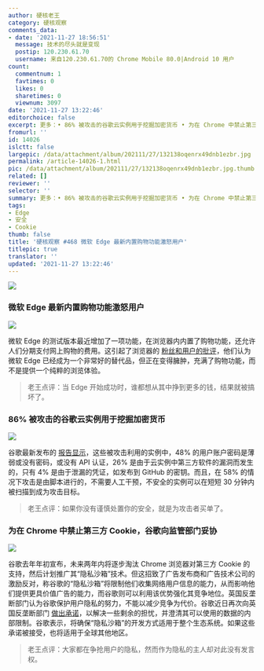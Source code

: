 ```yaml
---
author: 硬核老王
category: 硬核观察
comments_data:
- date: '2021-11-27 18:56:51'
  message: 技术的尽头就是变现
  postip: 120.230.61.70
  username: 来自120.230.61.70的 Chrome Mobile 80.0|Android 10 用户
count:
  commentnum: 1
  favtimes: 0
  likes: 0
  sharetimes: 0
  viewnum: 3097
date: '2021-11-27 13:22:46'
editorchoice: false
excerpt: 更多：• 86% 被攻击的谷歌云实例用于挖掘加密货币 • 为在 Chrome 中禁止第三方 Cookie，谷歌向监管部门妥协
fromurl: ''
id: 14026
islctt: false
largepic: /data/attachment/album/202111/27/132138oqenrx49dnb1ezbr.jpg
permalink: /article-14026-1.html
pic: /data/attachment/album/202111/27/132138oqenrx49dnb1ezbr.jpg.thumb.jpg
related: []
reviewer: ''
selector: ''
summary: 更多：• 86% 被攻击的谷歌云实例用于挖掘加密货币 • 为在 Chrome 中禁止第三方 Cookie，谷歌向监管部门妥协
tags:
- Edge
- 安全
- Cookie
thumb: false
title: '硬核观察 #468 微软 Edge 最新内置购物功能激怒用户'
titlepic: true
translator: ''
updated: '2021-11-27 13:22:46'
---
```


![](/data/attachment/album/202111/27/132138oqenrx49dnb1ezbr.jpg)


### 微软 Edge 最新内置购物功能激怒用户


![](/data/attachment/album/202111/27/132150zhqcial2h5flplhl.jpg)


微软 Edge 的测试版本最近增加了一项功能，在浏览器内内置了购物功能，还允许人们分期支付网上购物的费用。这引起了浏览器的 [粉丝和用户的批评](https://www.windowscentral.com/microsoft-edges-latest-feature-called-shameless-cash-grab-critics)，他们认为微软 Edge 已经成为一个非常好的替代品，但正在变得臃肿，充满了购物功能，而不是提供一个纯粹的浏览体验。



> 
> 老王点评：当 Edge 开始成功时，谁都想从其中挣到更多的钱，结果就被搞坏了。
> 
> 
> 


### 86% 被攻击的谷歌云实例用于挖掘加密货币


![](/data/attachment/album/202111/27/132209zz5id7d1wbp77es1.jpg)


谷歌最新发布的 [报告显示](https://services.google.com/fh/files/misc/gcat_threathorizons_full_nov2021.pdf)，这些被攻击利用的实例中，48% 的用户账户密码是薄弱或没有密码，或没有 API 认证，26% 是由于云实例中第三方软件的漏洞而发生的，只有 4% 是由于泄漏的凭证，如发布到 GitHub 的密钥。而且，在 58% 的情况下攻击是由脚本进行的，不需要人工干预，不安全的实例可以在短短 30 分钟内被扫描到成为攻击目标。



> 
> 老王点评：如果你没有谨慎处置你的安全，就是为攻击者买单了。
> 
> 
> 


### 为在 Chrome 中禁止第三方 Cookie，谷歌向监管部门妥协


![](/data/attachment/album/202111/27/132233duqzquyobjpph3rk.jpg)


谷歌去年年初宣布，未来两年内将逐步淘汰 Chrome 浏览器对第三方 Cookie 的支持，然后计划推广其“隐私沙箱”技术。但这招致了广告发布商和广告技术公司的激励反对，称谷歌的“隐私沙箱”将限制他们收集网络用户信息的能力，从而影响他们提供更具价值广告的能力，而谷歌则可以利用该优势强化其竞争地位。英国反垄断部门认为谷歌保护用户隐私的努力，不能以减少竞争为代价。谷歌近日再次向英国反垄断部门 [做出承诺](https://www.gov.uk/government/news/cma-secures-improved-commitments-on-google-s-privacy-sandbox)，以解决一些剩余的担忧，并澄清其可以使用的数据的内部限制。谷歌表示，将确保“隐私沙箱”的开发方式适用于整个生态系统。如果这些承诺被接受，也将适用于全球其他地区。



> 
> 老王点评：大家都在争抢用户的隐私，然而作为隐私的主人却对此没有发言权。
> 
> 
>